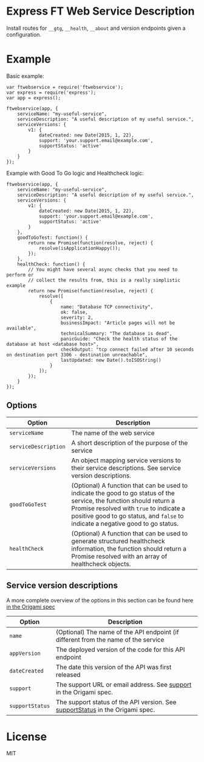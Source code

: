 # Express FT Web Service Description

Install routes for `__gtg`, `__health`, `__about` and version endpoints given
a configuration.

# Example

Basic example:

```JS
var ftwebservice = require('ftwebservice');
var express = require('express');
var app = express();

ftwebservice(app, {
	serviceName: "my-useful-service",
	serviceDescription: "A useful description of my useful service.",
	serviceVersions: {
		v1: {
			dateCreated: new Date(2015, 1, 22),
			support: 'your.support.email@example.com',
			supportStatus: 'active'
		}
	}
});
```

Example with Good To Go logic and Healthcheck logic:

```JS
ftwebservice(app, {
	serviceName: "my-useful-service",
	serviceDescription: "A useful description of my useful service.",
	serviceVersions: {
		v1: {
			dateCreated: new Date(2015, 1, 22),
			support: 'your.support.email@example.com',
			supportStatus: 'active'
		}
	},
	goodToGoTest: function() {
		return new Promise(function(resolve, reject) {
			resolve(isApplicationHappy());
		});
	},
	healthCheck: function() {
		// You might have several async checks that you need to perform or
		// collect the results from, this is a really simplistic example
		return new Promise(function(resolve, reject) {
			resolve([
				{
					name: "Database TCP connectivity",
					ok: false,
					severity: 2,
					businessImpact: "Article pages will not be available",
					technicalSummary: "The database is dead",
					panicGuide: "Check the health status of the database at host <database host>",
					checkOutput: "tcp connect failed after 10 seconds on destination port 3306 - destination unreachable",
					lastUpdated: new Date().toISOString()
				}
			]);
		});
	}
});
```

## Options

| Option | Description |
|--------|-------------|
| `serviceName` | The name of the web service |
| `serviceDescription` | A short description of the purpose of the service |
| `serviceVersions` | An object mapping service versions to their service descriptions.  See service version descriptions. |
| `goodToGoTest` | (Optional) A function that can be used to indicate the good to go status of the service, the function should return a Promise resolved with `true` to indicate a positive good to go status, and `false` to indicate a negative good to go status. |
| `healthCheck` | (Optional) A function that can be used to generate structured healthcheck information, the function should return a Promise resolved with an array of healthcheck objects. |


## Service version descriptions

A more complete overview of the options in this section can be found here [in the Origami spec](http://origami.ft.com/docs/syntax/web-service-description/)

| Option | Description |
|--------|-------------|
| `name` | (Optional) The name of the API endpoint (if different from the name of the service |
| `appVersion` | The deployed version of the code for this API endpoint |
| `dateCreated` | The date this version of the API was first released |
| `support` | The support URL or email address. See [support](http://origami.ft.com/docs/syntax/origamijson/) in the Origami spec. |
| `supportStatus` | The support status of the API version.  See [supportStatus](http://origami.ft.com/docs/syntax/origamijson/)  in the Origami spec. |

# License

MIT
